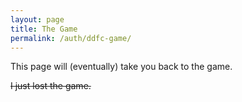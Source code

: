```yaml
---
layout: page
title: The Game
permalink: /auth/ddfc-game/
---
```


This page will (eventually) take you back to the game.

~~I just lost the game.~~